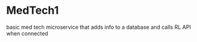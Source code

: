 # MedTech1
basic med tech microservice that adds info to a database and calls RL API when connected 
